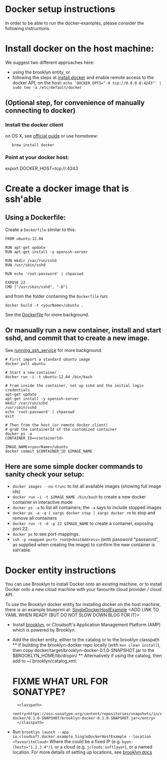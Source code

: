 Docker setup instructions
=========================

In order to be able to run the docker-examples, please consider the following instructions.

# Install docker on the host machine:
We suggest two different approaches here:

- using the brooklyn entity, or
- following the steps at [install docker](docs.docker.io/en/latest/installation/) and enable remote access to the docker API; on the host:
   `echo 'DOCKER_OPTS="-H tcp://0.0.0.0:4243"' | sudo tee -a /etc/default/docker`

## (Optional step, for convenience of manually connecting to docker)
### Install the docker client
   on OS X, see [official guide](http://docs.docker.io/en/latest/installation/mac/) or use homebrew:

       brew install docker
### Point at your docker host:
   export DOCKER_HOST=tcp://<host>:4243

# Create a docker image that is ssh'able
## Using a Dockerfile:

Create a `Dockerfile` similar to this:

	FROM ubuntu:12.04

	RUN apt-get update
	RUN apt-get install -y openssh-server

	RUN mkdir /var/run/sshd
	RUN /usr/sbin/sshd

	RUN echo 'root:password' | chpasswd

	EXPOSE 22
	CMD ["/usr/sbin/sshd", "-D"]

and from the folder containing the `Dockerfile` run:

    docker build -t <yourName>/ubuntu .

See the [Dockerfile](http://docs.docker.io/en/latest/reference/builder/) for more background.

## Or manually run a new container, install and start sshd, and commit that to create a new image.
   See [running_ssh_service](http://docs.docker.io/en/latest/examples/running_ssh_service/) for more background.

	# First import a standard ubuntu image
	docker pull ubuntu

	# Start a new container
	docker run -i -t ubuntu:12.04 /bin/bash

	# From inside the container, set up sshd and the initial login credentials
	apt-get update
	apt-get install -y openssh-server
	mkdir /var/run/sshd
	/usr/sbin/sshd
	echo 'root:password' | chpasswd
	exit

	# Then from the host (or remote docker client)
	# grab the containerId of the customized container
	docker ps -a
	CONTAINER_ID=<containerId>

	IMAGE_NAME=<yourName>/ubuntu
	docker commit $CONTAINER_ID $IMAGE_NAME

## Here are some simple docker commands to sanity check your setup:
- `docker images --no-trunc` to list all available images (showing full image ids)
- `docker run -i -t $IMAGE_NAME /bin/bash` to create a new docker container in interactive mode
- `docker ps -a` to list all containers; the `-a` says to include stopped images
- `docker ps -a -q | xargs docker stop | xargs docker rm` to stop and remove all containers
- `docker run -t -d -p 22 $IMAGE_NAME` to create a container, exposing port 22.
- `docker ps` to see port-mappings.
- `ssh -p <mapped-port> root@<hostAddress>` (with password "password", as supplied when creating the image) to confirm
 the new container is ssh'able.

# Docker entity instructions

You can use Brooklyn to install Docker onto an existing machine, or to install Docker onto a new cloud machine with your favourite cloud provider / cloud API.

To use the Brooklyn docker entity for installing docker on the host machine, there is an example blueprint at:
   [SingleDockerHostExample](https://github.com/cloudsoft/brooklyn-docker/blob/project-separation/docker-examples/src/main/java/io/cloudsoft/docker/example/SingleDockerHostExample.java)
   <ADD LINK TO YAML WHEN READY (BUT DO NOT SLOW DOWN BLOG FOR IT)>

* Install [brooklyn](http://brooklyncentral.github.io/use/guide/quickstart/index.html), or Cloudsoft's Application Management Platform (AMP) which is powered by Brooklyn.
* Add the docker entity, either to the catalog or to the brooklyn classpath
** If building the brooklyn-docker repo locally (with `mvn clean install`), then copy docker/target/brooklyn-docker-0.1.0-SNAPSHOT.jar to the $BROOKLYN_HOME/lib/dropin/
** Alternatively if using the catalog, then add to ~/.brooklyn/catalog.xml:

	# FIXME WHAT URL FOR SONATYPE?
	<catalog>
		<template type="io.cloudsoft.docker.example.SingleDockerHostExample" name="Docker host">
			<description>Sets up a Docker host. Docker is a tool for creating and managing lightweight containers, as an alternative to full-blown VMs.</description>
			<iconUrl>classpath://docker-top-logo.png</iconUrl>
		</template>

		<classpath>
			<entry>https://oss.sonatype.org/content/repositories/snapshots/io/cloudsoft/docker/brooklyn-docker/0.1.0-SNAPSHOT/brooklyn-docker-0.1.0-SNAPSHOT.jar</entry>
		</classpath>
	</catalog>

* Run `brooklyn launch --app io.cloudsoft.docker.example.SingleDockerHostExample --location <favouriteCloud>`
  Where the <favouriteCloud> could be a fixed IP (e.g. `byon:(hosts="1.2.3.4")`), or a cloud (e.g. `jclouds:softlayer`), or a named location.
  For more details of setting up locations, see <a href="">brooklyn docs</a>
